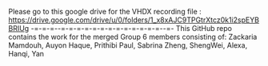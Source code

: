 Please go to this google drive for the VHDX recording file : https://drive.google.com/drive/u/0/folders/1_x8xAJC9TPGtrXtcz0k1i2spEYBBRIUg
-=-=-=--=-=-=-=-=-=-=-=-=-=-=-=-=--=-
This GitHub repo contains the work for the merged Group 6 members consisting of:
Zackaria Mamdouh, Auyon Haque, Prithibi Paul, Sabrina Zheng, ShengWei, Alexa, Hanqi, Yan
